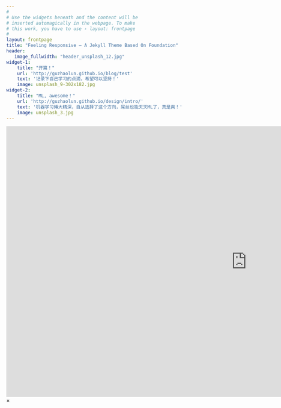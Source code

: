 ```yaml
---
#
# Use the widgets beneath and the content will be
# inserted automagically in the webpage. To make
# this work, you have to use › layout: frontpage
#
layout: frontpage
title: "Feeling Responsive – A Jekyll Theme Based On Foundation"
header:
   image_fullwidth: "header_unsplash_12.jpg"
widget-1:
    title: "开篇！"
    url: 'http://guzhaolun.github.io/blog/test'
    text: '记录下自己学习的点滴，希望可以坚持！'
    image: unsplash_9-302x182.jpg
widget-2:
    title: "ML, awesome！"
    url: 'http://guzhaolun.github.io/design/intro/'
    text: '机器学习博大精深，自从选择了这个方向，屌丝也能天天ML了，真是爽！'
    image: unsplash_3.jpg
---
```



<div id="videoModal" class="reveal-modal large" data-reveal="">
  <div class="flex-video widescreen vimeo" style="display: block;">
    <iframe width="1280" height="720" src="https://www.youtube.com/embed/3b5zCFSmVvU" frameborder="0" allowfullscreen></iframe>
  </div>
  <a class="close-reveal-modal">&#215;</a>
</div>